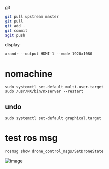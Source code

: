 git
```bash
git pull upstream master
git pull
git add .
git commit
$git push
```
display
```
xrandr --output HDMI-1 --mode 1920x1080
```
# nomachine
```
sudo systemctl set-default multi-user.target
sudo /usr/NX/bin/nxserver --restart
```
## undo
```
sudo systemctl set-default graphical.target
```
# test ros msg
```bash
rosmsg show drone_control_msgs/SetDroneState
```
![image](https://user-images.githubusercontent.com/45313904/160281795-a16aa2e2-587a-4a04-aa43-63e65af96279.png)
